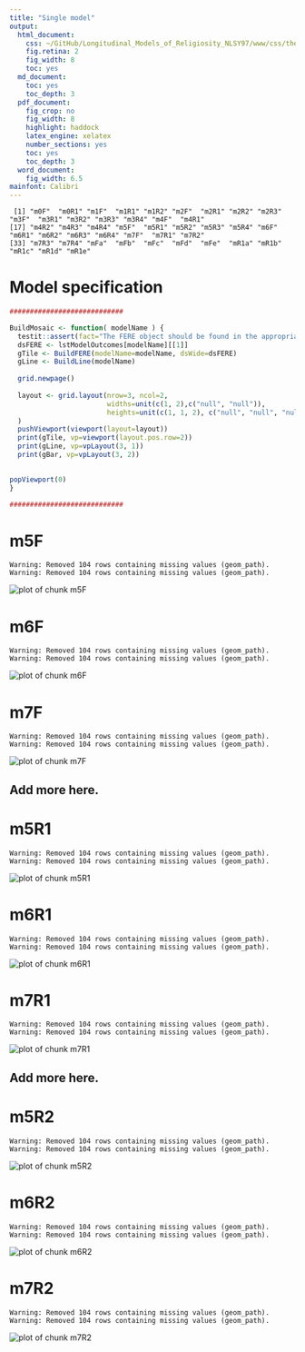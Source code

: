 ```yaml
---
title: "Single model"
output:
  html_document:
    css: ~/GitHub/Longitudinal_Models_of_Religiosity_NLSY97/www/css/thesis.css
    fig.retina: 2
    fig_width: 8
    toc: yes
  md_document:
    toc: yes
    toc_depth: 3
  pdf_document:
    fig_crop: no
    fig_width: 8
    highlight: haddock
    latex_engine: xelatex
    number_sections: yes
    toc: yes
    toc_depth: 3
  word_document:
    fig_width: 6.5
mainfont: Calibri
---
```


<!--  Set the working directory to the repository's base directory; this assumes the report is nested inside of only one directory.-->











```
 [1] "m0F"  "m0R1" "m1F"  "m1R1" "m1R2" "m2F"  "m2R1" "m2R2" "m2R3" "m3F"  "m3R1" "m3R2" "m3R3" "m3R4" "m4F"  "m4R1"
[17] "m4R2" "m4R3" "m4R4" "m5F"  "m5R1" "m5R2" "m5R3" "m5R4" "m6F"  "m6R1" "m6R2" "m6R3" "m6R4" "m7F"  "m7R1" "m7R2"
[33] "m7R3" "m7R4" "mFa"  "mFb"  "mFc"  "mFd"  "mFe"  "mR1a" "mR1b" "mR1c" "mR1d" "mR1e"
```

# Model specification

```r
############################
```


```r
BuildMosaic <- function( modelName ) {
  testit::assert(fact="The FERE object should be found in the appropriate list", modelName %in% names(lstModelOutcomes))
  dsFERE <- lstModelOutcomes[modelName][[1]]
  gTile <- BuildFERE(modelName=modelName, dsWide=dsFERE)
  gLine <- BuildLine(modelName)
  
  grid.newpage()
    
  layout <- grid.layout(nrow=3, ncol=2,
                        widths=unit(c(1, 2),c("null", "null")),
                        heights=unit(c(1, 1, 2), c("null", "null", "null"))
  )
  pushViewport(viewport(layout=layout))
  print(gTile, vp=viewport(layout.pos.row=2))
  print(gLine, vp=vpLayout(3, 1))
  print(gBar, vp=vpLayout(3, 2))
  

popViewport(0)
}

############################
```

# m5F 

```
Warning: Removed 104 rows containing missing values (geom_path).
Warning: Removed 104 rows containing missing values (geom_path).
```

![plot of chunk m5F](sequence/m5F.png) 

# m6F 

```
Warning: Removed 104 rows containing missing values (geom_path).
Warning: Removed 104 rows containing missing values (geom_path).
```

![plot of chunk m6F](sequence/m6F.png) 

# m7F 

```
Warning: Removed 104 rows containing missing values (geom_path).
Warning: Removed 104 rows containing missing values (geom_path).
```

![plot of chunk m7F](sequence/m7F.png) 

## Add more here.

# m5R1 

```
Warning: Removed 104 rows containing missing values (geom_path).
Warning: Removed 104 rows containing missing values (geom_path).
```

![plot of chunk m5R1](sequence/m5R1.png) 

# m6R1 

```
Warning: Removed 104 rows containing missing values (geom_path).
Warning: Removed 104 rows containing missing values (geom_path).
```

![plot of chunk m6R1](sequence/m6R1.png) 

# m7R1 

```
Warning: Removed 104 rows containing missing values (geom_path).
Warning: Removed 104 rows containing missing values (geom_path).
```

![plot of chunk m7R1](sequence/m7R1.png) 

## Add more here.

# m5R2 

```
Warning: Removed 104 rows containing missing values (geom_path).
Warning: Removed 104 rows containing missing values (geom_path).
```

![plot of chunk m5R2](sequence/m5R2.png) 

# m6R2 

```
Warning: Removed 104 rows containing missing values (geom_path).
Warning: Removed 104 rows containing missing values (geom_path).
```

![plot of chunk m6R2](sequence/m6R2.png) 

# m7R2 

```
Warning: Removed 104 rows containing missing values (geom_path).
Warning: Removed 104 rows containing missing values (geom_path).
```

![plot of chunk m7R2](sequence/m7R2.png) 
